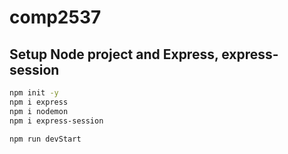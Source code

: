# comp2537

## Setup Node project and Express, express-session

````bash
npm init -y
npm i express
npm i nodemon
npm i express-session 

npm run devStart